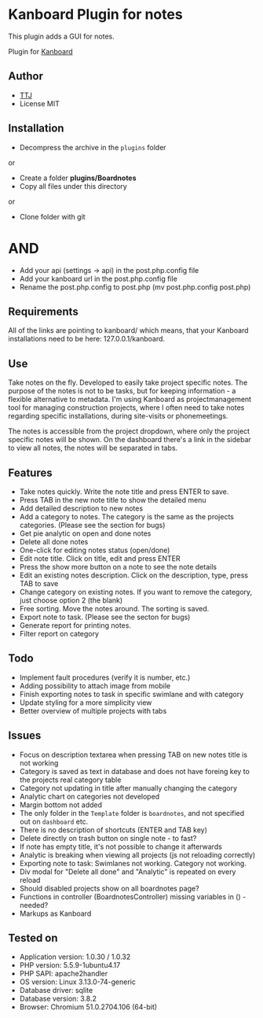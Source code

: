 Kanboard Plugin for notes
==========================

This plugin adds a GUI for notes.

Plugin for [Kanboard](https://github.com/fguillot/kanboard)

Author
------

- [TTJ](https://gitlab.com/u/ThomasTJ)
- License MIT

Installation
------------

- Decompress the archive in the `plugins` folder

or

- Create a folder **plugins/Boardnotes**
- Copy all files under this directory

or

- Clone folder with git

# AND #

- Add your api (settings -> api) in the post.php.config file
- Add your kanboard url in the post.php.config file
- Rename the post.php.config to post.php (mv post.php.config post.php)

Requirements
------------

All of the links are pointing to kanboard/ which means, that your Kanboard installations need to be here: 127.0.0.1/kanboard.

Use
---

Take notes on the fly. Developed to easily take project specific notes. The purpose of the notes is not to be tasks, but for keeping information - a flexible alternative to metadata.
I'm using Kanboard as projectmanagement tool for managing construction projects, where I often need to take notes regarding specific installations, during site-visits or phonemeetings.

The notes is accessible from the project dropdown, where only the project specific notes will be shown. On the dashboard there's a link in the sidebar to view all notes, the notes will be separated in tabs.

Features
--------

- Take notes quickly. Write the note title and press ENTER to save.
- Press TAB in the new note title to show the detailed menu
- Add detailed description to new notes
- Add a category to notes. The category is the same as the projects categories. (Please see the section for bugs)
- Get pie analytic on open and done notes
- Delete all done notes
- One-click for editing notes status (open/done)
- Edit note title. Click on title, edit and press ENTER
- Press the show more button on a note to see the note details
- Edit an existing notes description. Click on the description, type, press TAB to save
- Change category on existing notes. If you want to remove the category, just choose option 2 (the blank)
- Free sorting. Move the notes around. The sorting is saved.
- Export note to task. (Please see the secton for bugs)
- Generate report for printing notes.
- Filter report on category

Todo
----

- Implement fault procedures (verify it is number, etc.)
- Adding possibility to attach image from mobile
- Finish exporting notes to task in specific swimlane and with category
- Update styling for a more simplicity view
- Better overview of multiple projects with tabs

Issues
------------------------

- Focus on description textarea when pressing TAB on new notes title is not working
- Category is saved as text in database and does not have foreing key to the projects real category table
- Category not updating in title after manually changing the category
- Analytic chart on categories not developed
- Margin bottom not added
- The only folder in the `Template` folder is `boardnotes`, and not specified out on `dashboard` etc.
- There is no description of shortcuts (ENTER and TAB key)
- Delete directly on trash button on single note - to fast?
- If note has empty title, it's not possible to change it afterwards
- Analytic is breaking when viewing all projects (js not reloading correctly)
- Exporting note to task: Swimlanes not working. Category not working.
- Div modal for "Delete all done" and "Analytic" is repeated on every reload
- Should disabled projects show on all boardnotes page?
- Functions in controller (BoardnotesController) missing variables in () - needed?
- Markups as Kanboard

Tested on
---------

- Application version: 1.0.30 / 1.0.32
- PHP version: 5.5.9-1ubuntu4.17
- PHP SAPI: apache2handler
- OS version: Linux 3.13.0-74-generic
- Database driver: sqlite
- Database version: 3.8.2
- Browser: Chromium 51.0.2704.106 (64-bit)
